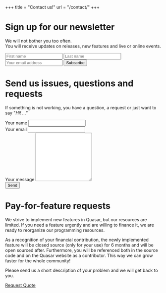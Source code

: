 +++
title = "Contact us!"
url = "/contact/"
+++

<div id="newsletter"></div>

Sign up for our newsletter
==========================

We will not bother you too often.  
You will receive updates on releases, new features and live or online events.

<form id="contact-form" method="post" action="https://lightsource.us4.list-manage.com/subscribe/post?u=70c31b3e9a611c00f357b8a49&amp;id=8b41333a6a">
	<div class="controls">
		<input type="text" value="" name="FNAME" class="db border-box w-30 measure ba pa2 br2 mb2" placeholder="First name" id="mce-FNAME" />
		<input type="text" value="" name="LNAME" class="db border-box w-30 measure ba pa2 br2 mb2" placeholder="Last name"id="mce-LNAME">
		<input type="email" value="" name="EMAIL" class="db border-box w-30 measure ba pa2 br2 mb2" id="mce-EMAIL" placeholder="Your email address" required>
	    <input type="submit" value="Subscribe" name="subscribe" id="mc-embedded-subscribe" class="f6 no-underline grow dib v-mid bg-qred white-80 ba ph3 pv2 mb3 mt2 br2">
    </div>
</form>

<div id="formspree"></div>

Send us issues, questions and requests
======================================

If something is not working, you have a question, a request or just want to say "_Hi!&nbsp;..."_

<form id="contact-form" method="post" action="https://formspree.io/quasar.answer@gmail.com">
   <div class="controls">
     <div>
       <label for="name">Your name</label>
       <input type="text" name="name" id="name" required="required" class="db border-box w-30 measure ba pa2 br2 mb2">
     </div>
     <div>
       <label for="email">Your email</label>
       <input type="email" name="email" id="email" required="required" class="db border-box w-30 measure ba pa2 br2 mb2">
     </div>
     <div>
       <label for="message">Your message</label>
       <textarea rows="10" name="message" id="message" required="required" class="db border-box w-100 measure ba pa2 br2 mb2"></textarea>
     </div>
     <div>
       <input type="submit" value="Send" class="f6 no-underline grow dib v-mid bg-qred white-80 ba ph3 pv2 mb3 mt2 br2">
     </div>
   </div>
</form>


Pay-for-feature requests
========================

We strive to implement new features in Quasar, but our resources are limited. If you
need a feature urgently and are willing to finance it, we are ready to reorganize our
programming resources. 

As a recognition of your financial contribution, the newly implemented feature will 
be closed source (only for your use) for 6 months and will be open sourced after. Furthermore,
you will be referenced both in the source code and on the Quasar website as a contributor.
This way we can grow faster for the whole community!

Please send us a short description of your problem and we will get back to you.

<a class="f6 no-underline grow dib v-mid bg-qred white-80 ba ph3 pv2 mb3 br2"
href="/contact-private/">Request Quote</a>

